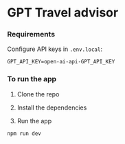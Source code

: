 # GPT Travel advisor

### Requirements

Configure API keys in `.env.local`:

```
GPT_API_KEY=open-ai-api-GPT_API_KEY
```

### To run the app

1. Clone the repo

2. Install the dependencies

3. Run the app

```sh
npm run dev
```